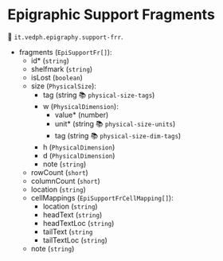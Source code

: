 # Epigraphic Support Fragments

🔑 `it.vedph.epigraphy.support-frr`.

- fragments (`EpiSupportFr[]`):
  - id\* (`string`)
  - shelfmark (`string`)
  - isLost (`boolean`)
  - size (`PhysicalSize`):
    - tag (string 📚 `physical-size-tags`)
    - w (`PhysicalDimension`):
      - value\* (number)
      - unit\* (string 📚 `physical-size-units`)
      - tag (string 📚 `physical-size-dim-tags`)
    - h (`PhysicalDimension`)
    - d (`PhysicalDimension`)
    - note (`string`)
  - rowCount (`short`)
  - columnCount (`short`)
  - location (`string`)
  - cellMappings (`EpiSupportFrCellMapping[]`):
    - location (`string`)
    - headText (`string`)
    - headTextLoc (`string`)
    - tailText (`string`
    - tailTextLoc (`string`)
  - note (`string`)
